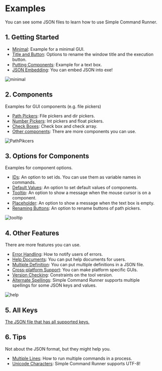 # Examples

You can see some JSON files to learn how to use Simple Command Runner.

## 1. Getting Started

-   [Minimal](./get_start/minimal/): Example for a minimal GUI.
-   [Title and Button](./get_start/title_button/): Options to rename the window title and the execution button.
-   [Putting Components](./get_start/put_component/): Example for a text box.
-   [JSON Embedding](./get_start/json_embed): You can embed JSON into exe!

![minimal](https://user-images.githubusercontent.com/69258547/236601237-38a47373-703c-4bda-a5d9-25a1b0256425.png)  

## 2. Components

Examples for GUI components (e.g. file pickers)

-   [Path Pickers](./components/path_pickers/): File pickers and dir pickers.
-   [Number Pickers](./components/num_pickers/): Int pickers and float pickers.
-   [Check Boxes](./components/check_boxes/): Check box and check array.
-   [Other components](./components/other_components/): There are more components you can use.

![PathPikcers](https://user-images.githubusercontent.com/69258547/171440880-5948a7f0-5e26-4c38-ab95-8c6daaf67f93.png)  

## 3. Options for Components

Examples for component options.

-   [IDs](./comp_options/id/): An option to set ids. You can use them as variable names in commands.
-   [Default Values](./comp_options/default/):  An option to set default values of components.
-   [Tooltip](./comp_options/tooltip/): An option to show a message when the mouse cursor is on a component.
-   [Placeholder](./comp_options/placeholder/): An option to show a message when the text box is empty.
-   [Renaming Buttons](./comp_options/button/): An option to rename buttons of path pickers.

![tooltip](https://user-images.githubusercontent.com/69258547/223138605-9a9aa6a7-a5c9-4aa6-b0af-dd674b46160a.png)  

## 4. Other Features

There are more features you can use.

-   [Error Handling](./other_features/error/): How to notify users of errors.
-   [Help Documents](./other_features/help/): You can put help documents for users.
-   [Multiple Definition](./other_features/multiple/): You can put multiple definitions in a JSON file.
-   [Cross-platform Support](./other_features/cross_platform): You can make platform specific GUIs.
-   [Version Checking](./other_features/version_check/): Constraints on the tool version.
-   [Alternate Spellings](./other_features/alternate_spellings/): Simple Command Runner supports multiple spellings for some JSON keys and values.

![help](https://user-images.githubusercontent.com/69258547/222972599-bab3ff85-2c6c-432d-91e7-8244a8a8e514.png)  

## 5. All Keys

[The JSON file that has all supported keys.](./all_keys/)  

## 6. Tips

Not about the JSON format, but they might help you.

-   [Multiple Lines](./tips/multi_lines): How to run multiple commands in a process.
-   [Unicode Characters](./tips/unicode): Simple Command Runner supports UTF-8!
